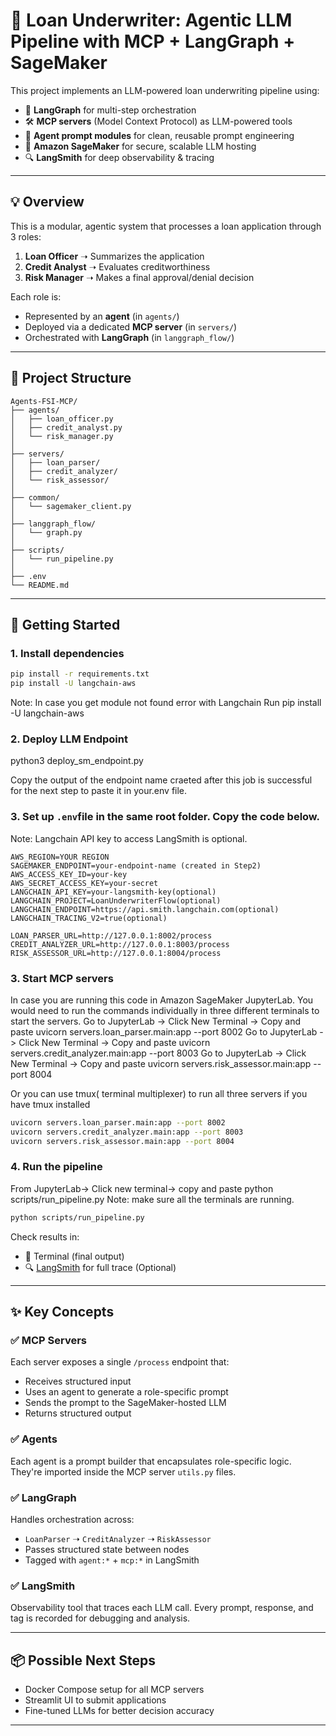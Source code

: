 # 🏦 Loan Underwriter: Agentic LLM Pipeline with MCP + LangGraph + SageMaker

This project implements an LLM-powered loan underwriting pipeline using:

- 🤖 **LangGraph** for multi-step orchestration
- 🛠 **MCP servers** (Model Context Protocol) as LLM-powered tools
- 🧠 **Agent prompt modules** for clean, reusable prompt engineering
- 📡 **Amazon SageMaker** for secure, scalable LLM hosting
- 🔍 **LangSmith** for deep observability & tracing

---

## 💡 Overview

This is a modular, agentic system that processes a loan application through 3 roles:

1. **Loan Officer** ➝ Summarizes the application
2. **Credit Analyst** ➝ Evaluates creditworthiness
3. **Risk Manager** ➝ Makes a final approval/denial decision

Each role is:
- Represented by an **agent** (in `agents/`)
- Deployed via a dedicated **MCP server** (in `servers/`)
- Orchestrated with **LangGraph** (in `langgraph_flow/`)

---

## 🧱 Project Structure

```
Agents-FSI-MCP/
├── agents/
│   ├── loan_officer.py
│   ├── credit_analyst.py
│   └── risk_manager.py
│
├── servers/
│   ├── loan_parser/
│   ├── credit_analyzer/
│   └── risk_assessor/
│
├── common/
│   └── sagemaker_client.py
│
├── langgraph_flow/
│   └── graph.py
│
├── scripts/
│   └── run_pipeline.py
│
├── .env
└── README.md
```

---

## 🚀 Getting Started

### 1. Install dependencies
```bash
pip install -r requirements.txt
pip install -U langchain-aws
```
Note: In case you get module not found error with Langchain
Run pip install -U langchain-aws

### 2. Deploy LLM Endpoint
python3 deploy_sm_endpoint.py

Copy the output of the endpoint name craeted after this job is successful for the next step to paste it in your.env file.

### 3. Set up `.env`file in the same root folder. Copy the code below.
Note: Langchain API key to access LangSmith is optional.

```env
AWS_REGION=YOUR REGION
SAGEMAKER_ENDPOINT=your-endpoint-name (created in Step2)
AWS_ACCESS_KEY_ID=your-key
AWS_SECRET_ACCESS_KEY=your-secret
LANGCHAIN_API_KEY=your-langsmith-key(optional)
LANGCHAIN_PROJECT=LoanUnderwriterFlow(optional)
LANGCHAIN_ENDPOINT=https://api.smith.langchain.com(optional)
LANGCHAIN_TRACING_V2=true(optional)

LOAN_PARSER_URL=http://127.0.0.1:8002/process
CREDIT_ANALYZER_URL=http://127.0.0.1:8003/process
RISK_ASSESSOR_URL=http://127.0.0.1:8004/process
```

### 3. Start MCP servers
In case you are running this code in Amazon SageMaker JupyterLab. You would need to run the commands individually in three different terminals to start the servers.
Go to JupyterLab -> Click New Terminal -> Copy and paste uvicorn servers.loan_parser.main:app --port 8002
Go to JupyterLab -> Click New Terminal -> Copy and paste uvicorn servers.credit_analyzer.main:app --port 8003
Go to JupyterLab -> Click New Terminal -> Copy and paste uvicorn servers.risk_assessor.main:app --port 8004

Or you can use tmux( terminal multiplexer) to run all three servers if you have tmux installed
```bash
uvicorn servers.loan_parser.main:app --port 8002
uvicorn servers.credit_analyzer.main:app --port 8003
uvicorn servers.risk_assessor.main:app --port 8004
```

### 4. Run the pipeline
From JupyterLab-> Click new terminal-> copy and paste python scripts/run_pipeline.py
Note: make sure all the terminals are running.
```bash
python scripts/run_pipeline.py
```

Check results in:
- 🧠 Terminal (final output)
- 🔍 [LangSmith](https://smith.langchain.com) for full trace (Optional)

---

## ✨ Key Concepts

### ✅ MCP Servers
Each server exposes a single `/process` endpoint that:
- Receives structured input
- Uses an agent to generate a role-specific prompt
- Sends the prompt to the SageMaker-hosted LLM
- Returns structured output

### ✅ Agents
Each agent is a prompt builder that encapsulates role-specific logic. They're imported inside the MCP server `utils.py` files.

### ✅ LangGraph
Handles orchestration across:
- `LoanParser` ➝ `CreditAnalyzer` ➝ `RiskAssessor`
- Passes structured state between nodes
- Tagged with `agent:*` + `mcp:*` in LangSmith

### ✅ LangSmith
Observability tool that traces each LLM call. Every prompt, response, and tag is recorded for debugging and analysis.

---

## 📦 Possible Next Steps
- Docker Compose setup for all MCP servers
- Streamlit UI to submit applications
- Fine-tuned LLMs for better decision accuracy

---

